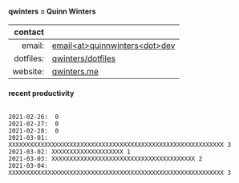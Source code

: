 
#### qwinters = Quinn Winters

|   contact |                                                                    |
|----------:|--------------------------------------------------------------------|
|    email: | [email\<at\>quinnwinters\<dot\>dev](mailto:email@quinnwinters.dev) |
| dotfiles: | [qwinters/dotfiles](https://github.com/qwinters/dotfiles)          |
|  website: | [qwinters.me](https://qwinters.me)                                 | 

#### recent productivity

```shell

2021-02-26:  0
2021-02-27:  0
2021-02-28:  0
2021-03-01: XXXXXXXXXXXXXXXXXXXXXXXXXXXXXXXXXXXXXXXXXXXXXXXXXXXXXXXXXXXX 3
2021-03-02: XXXXXXXXXXXXXXXXXXXX 1
2021-03-03: XXXXXXXXXXXXXXXXXXXXXXXXXXXXXXXXXXXXXXXX 2
2021-03-04: XXXXXXXXXXXXXXXXXXXXXXXXXXXXXXXXXXXXXXXXXXXXXXXXXXXXXXXXXXXX 3
```

